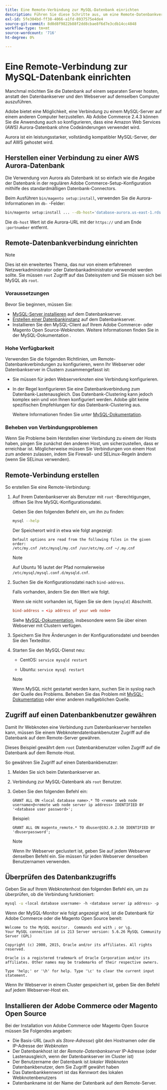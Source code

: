 ```yaml
---
title: Eine Remote-Verbindung zur MySQL-Datenbank einrichten
description: Führen Sie diese Schritte aus, um eine Remote-Datenbankverbindung für lokale Installationen von Adobe Commerce zu konfigurieren.
exl-id: 5fe304bd-ff38-4066-a1fd-8937575e4de4
source-git-commit: 8d0d8f9822b88f2dd8cbae8f6d7e3cdb14cc4848
workflow-type: tm+mt
source-wordcount: '716'
ht-degree: 0%

---
```


# Eine Remote-Verbindung zur MySQL-Datenbank einrichten

Manchmal möchten Sie die Datenbank auf einem separaten Server hosten, anstatt den Datenbankserver und den Webserver auf demselben Computer auszuführen.

Adobe bietet eine Möglichkeit, eine Verbindung zu einem MySQL-Server auf einem anderen Computer herzustellen. Ab Adobe Commerce 2.4.3 können Sie die Anwendung auch so konfigurieren, dass eine Amazon Web Services (AWS) Aurora-Datenbank ohne Codeänderungen verwendet wird.

Aurora ist ein leistungsstarker, vollständig kompatibler MySQL-Server, der auf AWS gehostet wird.

## Herstellen einer Verbindung zu einer AWS Aurora-Datenbank

Die Verwendung von Aurora als Datenbank ist so einfach wie die Angabe der Datenbank in der regulären Adobe Commerce-Setup-Konfiguration mithilfe des standardmäßigen Datenbank-Connectors.

Beim Ausführen `bin/magento setup:install`, verwenden Sie die Aurora-Informationen im `db-` -Felder:

```bash
bin/magento setup:install ... --db-host='database-aurora.us-east-1.rds.amazonaws.com' --db-name='magento2' --db-user='username' --db-password='password' ...
```

Die `db-host` Wert ist die Aurora-URL mit der `https://` und am Ende `:portnumber`  entfernt.

## Remote-Datenbankverbindung einrichten

>[!NOTE]
>
>Dies ist ein erweitertes Thema, das nur von einem erfahrenen Netzwerkadministrator oder Datenbankadministrator verwendet werden sollte. Sie müssen `root` Zugriff auf das Dateisystem und Sie müssen sich bei MySQL als `root`.

### Voraussetzungen

Bevor Sie beginnen, müssen Sie:

* [MySQL-Server installieren](mysql.md) auf dem Datenbankserver.
* [Erstellen einer Datenbankinstanz](mysql.md#configuring-the-database-instance) auf dem Datenbankserver.
* Installieren Sie den MySQL-Client auf Ihrem Adobe Commerce- oder Magento Open Source-Webknoten. Weitere Informationen finden Sie in der MySQL-Dokumentation .

### Hohe Verfügbarkeit

Verwenden Sie die folgenden Richtlinien, um Remote-Datenbankverbindungen zu konfigurieren, wenn Ihr Webserver oder Datenbankserver in Clustern zusammengefasst ist:

* Sie müssen für jeden Webserverknoten eine Verbindung konfigurieren.
* In der Regel konfigurieren Sie eine Datenbankverbindung zum Datenbank-Lastenausgleich. Das Datenbank-Clustering kann jedoch komplex sein und von Ihnen konfiguriert werden. Adobe gibt keine spezifischen Empfehlungen für das Datenbank-Clustering aus.

  Weitere Informationen finden Sie unter [MySQL-Dokumentation](https://dev.mysql.com/doc/refman/5.6/en/mysql-cluster.html).

### Beheben von Verbindungsproblemen

Wenn Sie Probleme beim Herstellen einer Verbindung zu einem der Hosts haben, pingen Sie zunächst den anderen Host, um sicherzustellen, dass er erreichbar ist. Möglicherweise müssen Sie Verbindungen von einem Host zum anderen zulassen, indem Sie Firewall- und SELinux-Regeln ändern (wenn Sie SELinux verwenden).

## Remote-Verbindung erstellen

So erstellen Sie eine Remote-Verbindung:

1. Auf Ihrem Datenbankserver als Benutzer mit `root` -Berechtigungen, öffnen Sie Ihre MySQL-Konfigurationsdatei.

   Geben Sie den folgenden Befehl ein, um ihn zu finden:

   ```bash
   mysql --help
   ```

   Der Speicherort wird in etwa wie folgt angezeigt:

   ```terminal
   Default options are read from the following files in the given order:
   /etc/my.cnf /etc/mysql/my.cnf /usr/etc/my.cnf ~/.my.cnf
   ```

   >[!NOTE]
   >
   >Auf Ubuntu 16 lautet der Pfad normalerweise `/etc/mysql/mysql.conf.d/mysqld.cnf`.

1. Suchen Sie die Konfigurationsdatei nach `bind-address`.

   Falls vorhanden, ändern Sie den Wert wie folgt.

   Wenn sie nicht vorhanden ist, fügen Sie sie dem `[mysqld]` Abschnitt.

   ```conf
   bind-address = <ip address of your web node>
   ```

   Siehe [MySQL-Dokumentation](https://dev.mysql.com/doc/refman/5.6/en/server-options.html), insbesondere wenn Sie über einen Webserver mit Clustern verfügen.

1. Speichern Sie Ihre Änderungen in der Konfigurationsdatei und beenden Sie den Texteditor.
1. Starten Sie den MySQL-Dienst neu:

   * CentOS: `service mysqld restart`

   * Ubuntu: `service mysql restart`

   >[!NOTE]
   >
   >Wenn MySQL nicht gestartet werden kann, suchen Sie in syslog nach der Quelle des Problems. Beheben Sie das Problem mit [MySQL-Dokumentation](https://dev.mysql.com/doc/refman/5.6/en/server-options.html#option_mysqld_bind-address) oder einer anderen maßgeblichen Quelle.

## Zugriff auf einen Datenbankbenutzer gewähren

Damit Ihr Webknoten eine Verbindung zum Datenbankserver herstellen kann, müssen Sie einem Webknotendatenbankbenutzer Zugriff auf die Datenbank auf dem Remote-Server gewähren.

Dieses Beispiel gewährt dem `root` Datenbankbenutzer vollen Zugriff auf die Datenbank auf dem Remote-Host.

So gewähren Sie Zugriff auf einen Datenbankbenutzer:

1. Melden Sie sich beim Datenbankserver an.
1. Verbindung zur MySQL-Datenbank als `root` Benutzer.
1. Geben Sie den folgenden Befehl ein:

   ```shell
   GRANT ALL ON <local database name>.* TO <remote web node username>@<remote web node server ip address> IDENTIFIED BY '<database user password>';
   ```

   Beispiel:

   ```shell
   GRANT ALL ON magento_remote.* TO dbuser@192.0.2.50 IDENTIFIED BY 'dbuserpassword';
   ```

   >[!NOTE]
   >
   >Wenn Ihr Webserver geclustert ist, geben Sie auf jedem Webserver denselben Befehl ein. Sie müssen für jeden Webserver denselben Benutzernamen verwenden.

## Überprüfen des Datenbankzugriffs

Geben Sie auf Ihrem Webknotenhost den folgenden Befehl ein, um zu überprüfen, ob die Verbindung funktioniert:

```bash
mysql -u <local database username> -h <database server ip address> -p
```

Wenn der MySQL-Monitor wie folgt angezeigt wird, ist die Datenbank für Adobe Commerce oder die Magento Open Source bereit:

```terminal
Welcome to the MySQL monitor.  Commands end with ; or \g.
Your MySQL connection id is 213 Server version: 5.6.26 MySQL Community Server (GPL)

Copyright (c) 2000, 2015, Oracle and/or its affiliates. All rights reserved.

Oracle is a registered trademark of Oracle Corporation and/or its affiliates. Other names may be trademarks of their respective owners.

Type 'help;' or '\h' for help. Type '\c' to clear the current input statement.
```

Wenn Ihr Webserver in einem Cluster gespeichert ist, geben Sie den Befehl auf jedem Webserver-Host ein.

## Installieren der Adobe Commerce oder Magento Open Source

Bei der Installation von Adobe Commerce oder Magento Open Source müssen Sie Folgendes angeben:

* Die Basis-URL (auch als *Store-Adresse*) gibt den Hostnamen oder die IP-Adresse der *Webknoten*
* Der Datenbankhost ist der *Remote-Datenbankserver* IP-Adresse (oder Lastenausgleich, wenn der Datenbankserver im Cluster ist)
* Der Benutzername der Datenbank ist *lokaler Webknoten* Datenbankbenutzer, dem Sie Zugriff gewährt haben
* Das Datenbankkennwort ist das Kennwort des lokalen Webknotenbenutzers
* Datenbankname ist der Name der Datenbank auf dem Remote-Server.
